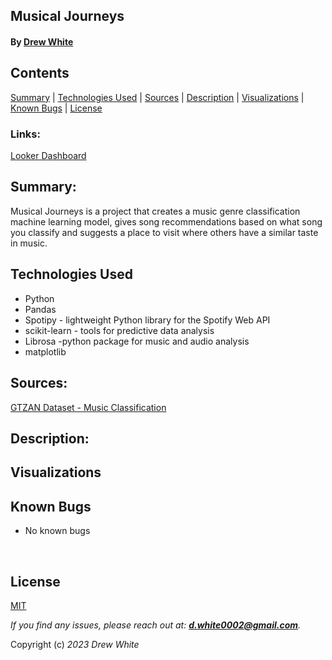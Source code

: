 ## Musical Journeys
#### By [Drew White](https://www.linkedin.com/in/drew-riley-white/)


## Contents
[Summary](#summary) |
[Technologies Used](#technologies-used) |
[Sources](#sources) |
[Description](#description) |
[Visualizations](#visualizations) |
[Known Bugs](#known-bugs) |
[License](#license)
### Links:
[Looker Dashboard](#)
## Summary:
Musical Journeys is a project that creates a music genre classification machine learning model, gives song recommendations based on what song you classify and suggests a place to visit where others have a similar taste in music.



## Technologies Used


* Python
* Pandas
* Spotipy - lightweight Python library for the Spotify Web API
* scikit-learn - tools for predictive data analysis
* Librosa -python package for music and audio analysis
* matplotlib


## Sources:

[GTZAN Dataset - Music Classification](https://www.kaggle.com/datasets/andradaolteanu/gtzan-dataset-music-genre-classification)

## Description:
## Visualizations

## Known Bugs

* No known bugs

</br>

## License

[MIT](./license.txt)

_If you find any issues, please reach out at: **d.white0002@gmail.com**._

Copyright (c) _2023_ _Drew White_
